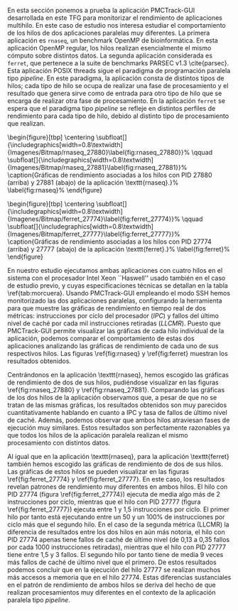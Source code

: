 En esta sección ponemos a prueba la aplicación PMCTrack-GUI desarrollada en este TFG para monitorizar el rendimiento de aplicaciones multihilo. En este caso de estudio nos interesa estudiar el comportamiento de los hilos de dos aplicaciones paralelas muy diferentes. La primera aplicación es `rnaseq`, un benchmark OpenMP de bioinformática. En esta aplicación OpenMP regular, los hilos realizan esencialmente el mismo cómputo sobre distintos datos. La segunda aplicación considerada es `ferret`, que pertenece a la suite de benchmarks PARSEC v1.3 \cite{parsec}. Esta aplicación POSIX threads sigue el paradigma de programación paralela tipo _pipeline_. En este paradigma, la aplicación consta de distintos tipos de hilos; cada tipo de hilo se ocupa de realizar una fase de procesamiento y el resultado que genera sirve como de entrada para otro tipo de hilo que se encarga de realizar otra fase de procesamiento. En la aplicación `ferret` se espera que el paradigma tipo _pipeline_ se refleje en distintos perfiles de rendimiento para cada tipo de hilo, debido al distinto tipo de procesamiento que realizan.

\begin{figure}[tbp]
    \centering
    \subfloat[]{\includegraphics[width=0.8\textwidth]{Imagenes/Bitmap/rnaseq_27880}\label{fig:rnaseq_27880}}%
    \qquad
    \subfloat[]{\includegraphics[width=0.8\textwidth]{Imagenes/Bitmap/rnaseq_27881}\label{fig:rnaseq_27881}}%
\caption{Gráficas de rendimiento asociadas a los hilos con PID 27880 (arriba) y 27881 (abajo) de la aplicación \texttt{rnaseq}.}%
\label{fig:rnaseq}%
\end{figure}


<!-- \begin{figure}[tbp]
\centering
\includegraphics[width=0.6\textwidth]{Imagenes/Bitmap/rnaseq_27880}
\caption{Gráficas de rendimiento asociadas al hilo con PID 27880 de la aplicación \texttt{rnaseq}.} \label{fig:rnaseq_27880}
\end{figure}

\begin{figure}[tbp]
\centering
\includegraphics[width=0.6\textwidth]{Imagenes/Bitmap/rnaseq_27881}
\caption{Gráficas de rendimiento asociadas al hilo con PID 27881 de la aplicación \texttt{rnaseq}.} \label{fig:rnaseq_27881}
\end{figure}
 -->

 \begin{figure}[tbp]
    \centering
    \subfloat[]{\includegraphics[width=0.8\textwidth]{Imagenes/Bitmap/ferret_27774}\label{fig:ferret_27774}}%
    \qquad
    \subfloat[]{\includegraphics[width=0.8\textwidth]{Imagenes/Bitmap/ferret_27777}\label{fig:ferret_27777}}%
\caption{Gráficas de rendimiento asociadas a los hilos con PID 27774 (arriba) y 27777 (abajo) de la aplicación \texttt{ferret}.}%
\label{fig:ferret}%
\end{figure}



En nuestro estudio ejecutamos ambas aplicaciones con cuatro hilos en el sistema con el procesador Intel Xeon ``Haswell'' usado también en el caso de estudio previo, y cuyas especificaciones técnicas se detallan en la tabla \ref{tab:morcuera}. Usando PMCTrack-GUI empleando el modo SSH hemos monitorizado las dos aplicaciones paralelas, configurando la herramienta para que muestre las gráficas de rendimiento en tiempo real de dos métricas: instrucciones por ciclo del procesador (_IPC_) y fallos del último nivel de caché por cada mil instrucciones retiradas (_LLCMR_). Puesto que PMCTrack-GUI permite visualizar las gráficas de cada hilo individual de la aplicación, podemos comparar el comportamiento de estas dos aplicaciones analizando las gráficas de rendimiento de cada uno de sus respectivos hilos. Las figuras \ref{fig:rnaseq} y \ref{fig:ferret} muestran los resultados obtenidos.


Centrándonos en la aplicación \texttt{rnaseq}, hemos escogido las gráficas de rendimiento de dos de sus hilos, pudiéndose visualizar en las figuras \ref{fig:rnaseq_27880} y \ref{fig:rnaseq_27881}. Comparando las gráficas de los dos hilos de la aplicación observamos que, a pesar de que no se tratan de las mismas gráficas, los resultados obtenidos son muy parecidos cuantitativamente hablando en cuanto a IPC y tasa de fallos de último nivel de caché. Además, podemos observar que ambos hilos atraviesan fases de ejecución muy similares. Estos resultados son perfectamente razonables ya que todos los hilos de la aplicación paralela realizan el mismo procesamiento con distintos datos.  

Al igual que en la aplicación \texttt{rnaseq}, para la aplicación \texttt{ferret} también hemos escogido las gráficas de rendimiento de dos de sus hilos. Las gráficas de estos hilos se pueden visualizar en las figuras \ref{fig:ferret_27774} y \ref{fig:ferret_27777}. En este caso, los resultados revelan patrones de rendimiento muy diferentes en ambos hilos. El hilo con PID 27774 (figura \ref{fig:ferret_27774}) ejecuta de media algo más de 2 instrucciones por ciclo, mientras que el hilo con PID 27777 (figura \ref{fig:ferret_27777}) ejecuta entre 1 y 1,5 instrucciones por ciclo. El primer hilo por tanto está ejecutando entre un 50 y un 100% de instrucciones por ciclo más que el segundo hilo. En el caso de la segunda métrica (LLCMR) la diferencia de resultados entre los dos hilos en aún más notoria, el hilo con PID 27774 apenas tiene fallos de caché de último nivel (de 0,13 a 0,35 fallos por cada 1000 instrucciones retiradas), mientras que el hilo con PID 27777 tiene entre 1,5 y 3 fallos. El segundo hilo por tanto tiene de media 9 veces más fallos de caché de último nivel que el primero. De estos resultados podemos concluir que en la ejecución del hilo 27777 se realizan muchos más accesos a memoria que en el hilo 27774. Estas diferencias sustanciales en el patrón de rendimiento de ambos hilos se deriva del hecho de que realizan procesamientos muy diferentes en el contexto de la aplicación paralela tipo _pipeline_.



